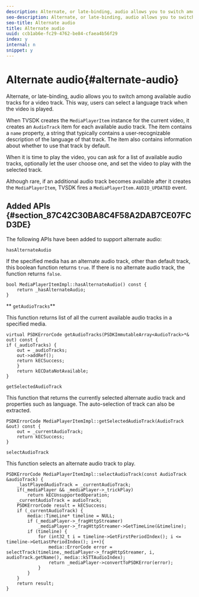 ```yaml
---
description: Alternate, or late-binding, audio allows you to switch among available audio tracks for a video track. This way, users can select a language track when the video is played.
seo-description: Alternate, or late-binding, audio allows you to switch among available audio tracks for a video track. This way, users can select a language track when the video is played.
seo-title: Alternate audio
title: Alternate audio
uuid: ccb1ab6e-fc29-4762-be84-cfaea4b56f29
index: y
internal: n
snippet: y
---
```


# Alternate audio{#alternate-audio}

Alternate, or late-binding, audio allows you to switch among available audio tracks for a video track. This way, users can select a language track when the video is played.

<a id="section_E4F9DC28A2944BD08B4190A7F98A8365"></a>

When TVSDK creates the `MediaPlayerItem` instance for the current video, it creates an `AudioTrack` item for each available audio track. The item contains a `name` property, a string that typically contains a user-recognizable description of the language of that track. The item also contains information about whether to use that track by default.

When it is time to play the video, you can ask for a list of available audio tracks, optionally let the user choose one, and set the video to play with the selected track.

Although rare, if an additional audio track becomes available after it creates the `MediaPlayerItem`, TVSDK fires a `MediaPlayerItem.AUDIO_UPDATED` event.

## Added APIs {#section_87C42C30BA8C4F58A2DAB7CE07FCD3DE}

The following APIs have been added to support alternate audio:

`hasAlternateAudio`

If the specified media has an alternate audio track, other than default track, this boolean function returns `true`. If there is no alternate audio track, the function returns `false`. 

```
bool MediaPlayerItemImpl::hasAlternateAudio() const { 
    return _hasAlternateAudio; 
}
```

** `getAudioTracks`**

This function returns list of all the current available audio tracks in a specified media. 

```
virtual PSDKErrorCode getAudioTracks(PSDKImmutableArray<AudioTrack>*& out) const { 
if (_audioTracks) { 
    out = _audioTracks; 
    out->addRef(); 
    return kECSuccess; 
    } 
    return kECDataNotAvailable; 
} 

```

`getSelectedAudioTrack`

This function that returns the currently selected alternate audio track and properties such as language. The auto-selection of track can also be extracted. 

```
PSDKErrorCode MediaPlayerItemImpl::getSelectedAudioTrack(AudioTrack &out) const { 
    out = _currentAudioTrack; 
    return kECSuccess; 
}
```

`selectAudioTrack`

This function selects an alternate audio track to play. 

```
PSDKErrorCode MediaPlayerItemImpl::selectAudioTrack(const AudioTrack &audioTrack) { 
    _lastPlayedAudioTrack = _currentAudioTrack; 
    if(_mediaPlayer && _mediaPlayer->_trickPlay) 
        return kECUnsupportedOperation; 
    _currentAudioTrack = audioTrack; 
    PSDKErrorCode result = kECSuccess; 
    if (_currentAudioTrack) { 
        media::TimeLine* timeline = NULL; 
        if (_mediaPlayer->_fragHttpStreamer) 
            _mediaPlayer->_fragHttpStreamer->GetTimeLine(&timeline); 
        if (timeline) { 
            for (int32_t i = timeline->GetFirstPeriodIndex(); i <= timeline->GetLastPeriodIndex(); i++){ 
                media::ErrorCode error = selectTrack(timeline,_mediaPlayer->_fragHttpStreamer, i, audioTrack.getName(), media::kSTTAudioIndex); 
                return _mediaPlayer->convertToPSDKError(error); 
            } 
        } 
    }   
    return result; 
}
```

